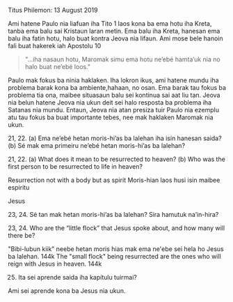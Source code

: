 
Titus Philemon: 13 August 2019

Ami hatene Paulo nia liafuan iha Tito 1 laos kona ba ema hotu iha Kreta, tanba ema balu sai Kristaun laran metin. Ema balu iha Kreta, hanesan ema balu iha fatin hotu, halo buat kontra Jeova nia lifaun. Ami mose bele hanoin fali buat hakerek iah Apostolu 10

> "...iha nasaun hotu, Maromak simu ema hotu neʼebé hamtaʼuk nia no halo buat neʼebé loos."

Paulo mak fokus ba ninia haklaken. Iha lokron ikus, ami hatene mundu iha problema barak kona ba ambiente,hahaan, no osan. Ema barak tau fokus ba problema tia ona, maibee situasaun balu sei kontinua sai aat liu tan. Jeova nia belun hatene Jeova nia ukun deit sei halo resposta ba problema iha Satanas nia mundu. Entaun, Jeova nia atan presiza tuir Paulo nia ezemplu atu tau fokus ba buat importante tebes, nee mak haklaken Maromak nia ukun. 


21, 22. (a) Ema neʼebé hetan moris-hiʼas ba lalehan iha isin hanesan saida? (b) Sé mak ema primeiru neʼebé hetan moris-hiʼas ba lalehan?

21, 22. (a) What does it mean to be resurrected to heaven? (b) Who was the first person to be resurrected to life in heaven?

Resurrection not with a body but as spirit
Moris-hian laos husi isin maibee espiritu

Jesus

23, 24. Sé tan mak hetan moris-hiʼas ba lalehan? Sira hamutuk naʼin-hira?


23, 24. Who are the “little flock” that Jesus spoke about, and how many will there be?

"Bibi-lubun kiik" neebe hetan moris hias mak ema ne'ebe sei hela ho Jesus ba lalehan. 144k
The "small flock" being resurrected are the ones who will reign with Jesus in heaven. 144k

25. Ita sei aprende saida iha kapítulu tuirmai?

Ami sei aprende kona ba Jesus nia ukun.




